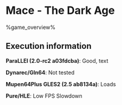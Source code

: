 # Mace - The Dark Age 

%game_overview%

## Execution information

**ParaLLEl (2.0-rc2 a03fdcba)**: Good, text

**Dynarec/Gln64**: Not tested

**Mupen64Plus GLES2 (2.5 ab8134a)**: Loads

**Pure/HLE**: Low FPS Slowdown